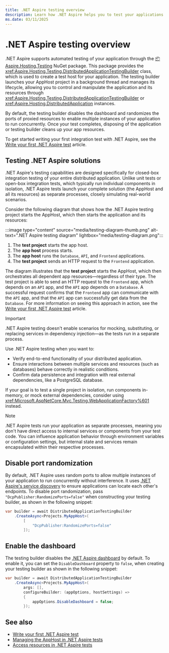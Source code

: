 ```yaml
---
title: .NET Aspire testing overview
description: Learn how .NET Aspire helps you to test your applications.
ms.date: 03/11/2025
---
```


# .NET Aspire testing overview

.NET Aspire supports automated testing of your application through the [📦 Aspire.Hosting.Testing](https://www.nuget.org/packages/Aspire.Hosting.Testing) NuGet package. This package provides the <xref:Aspire.Hosting.Testing.DistributedApplicationTestingBuilder> class, which is used to create a test host for your application. The testing builder launches your AppHost project in a background thread and manages its lifecycle, allowing you to control and manipulate the application and its resources through <xref:Aspire.Hosting.Testing.DistributedApplicationTestingBuilder> or <xref:Aspire.Hosting.DistributedApplication> instances.

By default, the testing builder disables the dashboard and randomizes the ports of proxied resources to enable multiple instances of your application to run concurrently. Once your test completes, disposing of the application or testing builder cleans up your app resources.

To get started writing your first integration test with .NET Aspire, see the [Write your first .NET Aspire test](./write-your-first-test.md) article.

## Testing .NET Aspire solutions

.NET Aspire's testing capabilities are designed specifically for closed-box integration testing of your entire distributed application. Unlike unit tests or open-box integration tests, which typically run individual components in isolation, .NET Aspire tests launch your complete solution (the AppHost and all its resources) as separate processes, closely simulating real-world scenarios.

Consider the following diagram that shows how the .NET Aspire testing project starts the AppHost, which then starts the application and its resources:

:::image type="content" source="media/testing-diagram-thumb.png" alt-text=".NET Aspire testing diagram" lightbox="media/testing-diagram.png":::

1. The **test project** starts the app host.
1. The **app host** process starts.
1. The **app host** runs the `Database`, `API`, and `Frontend` applications.
1. The **test project** sends an HTTP request to the `Frontend` application.

The diagram illustrates that the **test project** starts the AppHost, which then orchestrates all dependent app resources—regardless of their type. The test project is able to send an HTTP request to the `Frontend` app, which depends on an `API` app, and the `API` app depends on a `Database`. A successful request confirms that the `Frontend` app can communicate with the `API` app, and that the `API` app can successfully get data from the `Database`. For more information on seeing this approach in action, see the [Write your first .NET Aspire test](write-your-first-test.md) article.

> [!IMPORTANT]
> .NET Aspire testing doesn't enable scenarios for mocking, substituting, or replacing services in dependency injection—as the tests run in a separate process.

Use .NET Aspire testing when you want to:

- Verify end-to-end functionality of your distributed application.
- Ensure interactions between multiple services and resources (such as databases) behave correctly in realistic conditions.
- Confirm data persistence and integration with real external dependencies, like a PostgreSQL database.

If your goal is to test a single project in isolation, run components in-memory, or mock external dependencies, consider using <xref:Microsoft.AspNetCore.Mvc.Testing.WebApplicationFactory%601> instead.

> [!NOTE]
> .NET Aspire tests run your application as separate processes, meaning you don't have direct access to internal services or components from your test code. You can influence application behavior through environment variables or configuration settings, but internal state and services remain encapsulated within their respective processes.

## Disable port randomization

By default, .NET Aspire uses random ports to allow multiple instances of your application to run concurrently without interference. It uses [.NET Aspire's service discovery](../service-discovery/overview.md) to ensure applications can locate each other's endpoints. To disable port randomization, pass `"DcpPublisher:RandomizePorts=false"` when constructing your testing builder, as shown in the following snippet:

```csharp
var builder = await DistributedApplicationTestingBuilder
    .CreateAsync<Projects.MyAppHost>(
        [
            "DcpPublisher:RandomizePorts=false"
        ]);
```

## Enable the dashboard

The testing builder disables the [.NET Aspire dashboard](../fundamentals/dashboard/overview.md) by default. To enable it, you can set the `DisableDashboard` property to `false`, when creating your testing builder as shown in the following snippet:

```csharp
var builder = await DistributedApplicationTestingBuilder
    .CreateAsync<Projects.MyAppHost>(
        args: [],
        configureBuilder: (appOptions, hostSettings) =>
        {
            appOptions.DisableDashboard = false;
        });
```

## See also

- [Write your first .NET Aspire test](./write-your-first-test.md)
- [Managing the AppHost in .NET Aspire tests](./manage-app-host.md)
- [Access resources in .NET Aspire tests](./accessing-resources.md)
